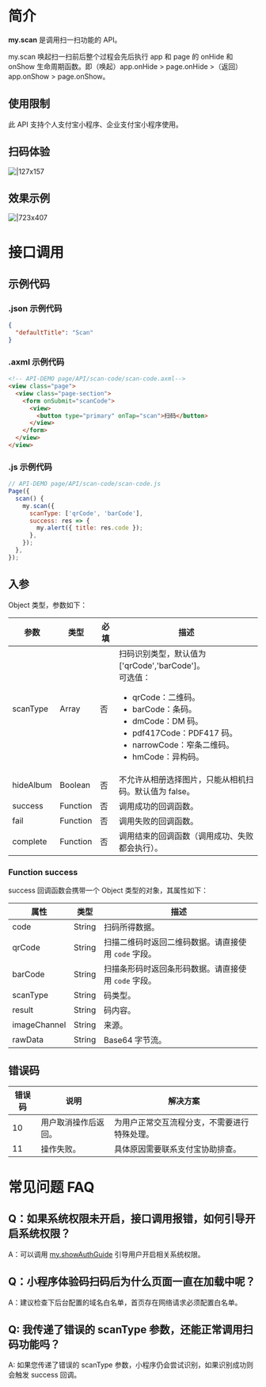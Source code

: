 # 简介

**my.scan** 是调用扫一扫功能的 API。

my.scan 唤起扫一扫前后整个过程会先后执行 app 和 page 的 onHide 和 onShow 生命周期函数。即（唤起）app.onHide > page.onHide >（返回）app.onShow > page.onShow。

## 使用限制

此 API 支持个人支付宝小程序、企业支付宝小程序使用。

## 扫码体验

![|127x157](https://gw.alipayobjects.com/zos/skylark-tools/public/files/51a1a04f6c0fb75da5344409105c54a4.jpeg#align=left&display=inline&height=157&margin=%5Bobject%20Object%5D&originHeight=157&originWidth=127&status=done&style=stroke&width=127)

## 效果示例

![|723x407](https://gw.alipayobjects.com/zos/skylark-tools/public/files/f00386c76c1deff9b8f44c36aec0bff4.png#align=left&display=inline&height=420&margin=%5Bobject%20Object%5D&originHeight=720&originWidth=1280&status=done&style=stroke&width=746)

# 接口调用

## 示例代码

### .json 示例代码

```json
{
  "defaultTitle": "Scan"
}
```

### .axml 示例代码

```html
<!-- API-DEMO page/API/scan-code/scan-code.axml-->
<view class="page">
  <view class="page-section">
    <form onSubmit="scanCode">
      <view>
        <button type="primary" onTap="scan">扫码</button>
      </view>
    </form>
  </view>
</view>
```

### .js 示例代码

```javascript
// API-DEMO page/API/scan-code/scan-code.js
Page({
  scan() {
    my.scan({
      scanType: ['qrCode', 'barCode'],
      success: res => {
        my.alert({ title: res.code });
      },
    });
  },
});
```

## 入参

Object 类型，参数如下：

| **参数** | **类型** | **必填** | **描述** |
| --- | --- | --- | --- |
| scanType | Array | 否 | 扫码识别类型，默认值为 ['qrCode','barCode']。<br />可选值：<br /><ul><li>qrCode：二维码。</li><li>barCode：条码。</li><li>dmCode：DM 码。</li><li>pdf417Code：PDF417 码。</li><li>narrowCode：窄条二维码。</li><li>hmCode：异构码。</li></ul> |
| hideAlbum | Boolean | 否 | 不允许从相册选择图片，只能从相机扫码。默认值为 false。 |
| success | Function | 否 | 调用成功的回调函数。 |
| fail | Function | 否 | 调用失败的回调函数。 |
| complete | Function | 否 | 调用结束的回调函数（调用成功、失败都会执行）。 |

### Function success

success 回调函数会携带一个 Object 类型的对象，其属性如下：

| **属性** | **类型** | **描述** |
| --- | --- | --- |
| code | String | 扫码所得数据。 |
| qrCode | String | 扫描二维码时返回二维码数据。请直接使用 `code` 字段。 |
| barCode | String | 扫描条形码时返回条形码数据。请直接使用 `code` 字段。 |
| scanType | String | 码类型。 |
| result | String | 码内容。 |
| imageChannel | String | 来源。 |
| rawData | String | Base64 字节流。 |

## 错误码

| **错误码** | **说明** | **解决方案** |
| --- | --- | --- |
| 10 | 用户取消操作后返回。 | 为用户正常交互流程分支，不需要进行特殊处理。 |
| 11 | 操作失败。 | 具体原因需要联系支付宝协助排查。 |

# 常见问题 FAQ

## Q：如果系统权限未开启，接口调用报错，如何引导开启系统权限？

A：可以调用 [my.showAuthGuide](https://opendocs.alipay.com/mini/api/show-auth-guide) 引导用户开启相关系统权限。

## Q：小程序体验码扫码后为什么页面一直在加载中呢？

A：建议检查下后台配置的域名白名单，首页存在网络请求必须配置白名单。

## Q: 我传递了错误的 scanType 参数，还能正常调用扫码功能吗？

A: 如果您传递了错误的 scanType 参数，小程序仍会尝试识别，如果识别成功则会触发 success 回调。
